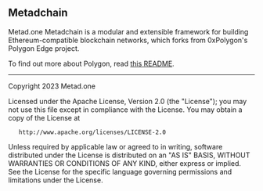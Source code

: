 ## Metadchain

Metad.one Metadchain is a modular and extensible framework for building Ethereum-compatible blockchain networks, which forks from 0xPolygon's Polygon Edge project.

To find out more about Polygon, read [this README](./README-PolygonEdge.md).

---

Copyright 2023 Metad.one

Licensed under the Apache License, Version 2.0 (the "License");
you may not use this file except in compliance with the License.
You may obtain a copy of the License at

       http://www.apache.org/licenses/LICENSE-2.0

Unless required by applicable law or agreed to in writing, software
distributed under the License is distributed on an "AS IS" BASIS,
WITHOUT WARRANTIES OR CONDITIONS OF ANY KIND, either express or implied.
See the License for the specific language governing permissions and
limitations under the License.
